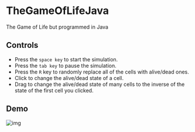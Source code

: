 # TheGameOfLifeJava
 The Game of Life but programmed in Java

## Controls
 - Press the `space key` to start the simulation.
 - Press the `tab key` to pause the simulation.
 - Press the `R` key to randomly replace all of the cells with alive/dead ones.
 - Click to change the alive/dead state of a cell.
 - Drag to change the alive/dead state of many cells to the inverse of the state of the first cell you clicked.
 
 ## Demo
 ![img](https://i.imgur.com/TXJWuP1.gif)
